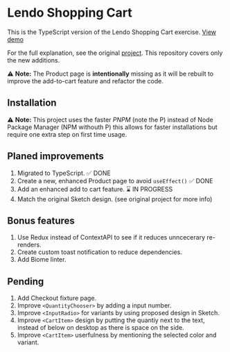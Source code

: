 # Lendo Shopping Cart

This is the TypeScript version of the Lendo Shopping Cart exercise. [View demo](https://lendo-ts.web.app)

For the full explanation, see the original [project](https://github.com/elalienx/lendo-shopping-cart). This repository covers only the new additions.

⚠️ **Note:** The Product page is **intentionally** missing as it will be rebuilt to improve the add-to-cart feature and refactor the code.

## Installation

⚠️ **Note:** This project uses the faster _PNPM_ (note the P) instead of Node Package Manager (NPM withouth P) this allows for faster installations but require one extra step on first time usage.

## Planed improvements

1. Migrated to TypeScript. ✅ DONE
1. Create a new, enhanced Product page to avoid `useEffect()` ✅ DONE
1. Add an enhanced add to cart feature. ⌛️ IN PROGRESS
1. Match the original Sketch design. (see original project for more info)

## Bonus features

1. Use Redux instead of ContextAPI to see if it reduces unncecerary re-renders.
1. Create custom toast notification to reduce dependencies.
1. Add Biome linter.

## Pending

1. Add Checkout fixture page.
1. Improve `<QuantityChooser>` by adding a input number.
1. Improve `<InputRadio>` for variants by using proposed design in Sketch.
1. Improve `<CartItem>` design by putting the quantiy next to the text, instead of below on desktop as there is space on the side.
1. Improve `<CartItem>` userfulness by mentioning the selected color and variant.
